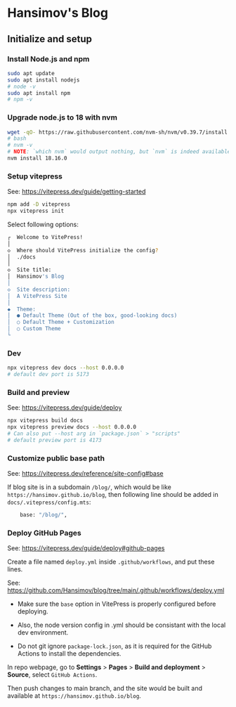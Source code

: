 # Hansimov's Blog

## Initialize and setup

### Install Node.js and npm
```bash
sudo apt update
sudo apt install nodejs
# node -v
sudo apt install npm
# npm -v
```


### Upgrade node.js to 18 with nvm
```sh
wget -qO- https://raw.githubusercontent.com/nvm-sh/nvm/v0.39.7/install.sh | bash
# bash
# nvm -v
# NOTE: `which nvm` would output nothing, but `nvm` is indeed available in the current shell
nvm install 18.16.0
```

### Setup vitepress
See: https://vitepress.dev/guide/getting-started

```sh
npm add -D vitepress
npx vitepress init
```

Select following options:

```sh
┌  Welcome to VitePress!
│
◇  Where should VitePress initialize the config?
│  ./docs
│
◇  Site title:
│  Hansimov's Blog
│
◇  Site description:
│  A VitePress Site
│
◆  Theme:
│  ● Default Theme (Out of the box, good-looking docs)
│  ○ Default Theme + Customization
│  ○ Custom Theme
└
```

### Dev
```sh
npx vitepress dev docs --host 0.0.0.0
# default dev port is 5173
```

### Build and preview

See: https://vitepress.dev/guide/deploy

```sh
npx vitepress build docs
npx vitepress preview docs --host 0.0.0.0
# Can also put --host arg in `package.json` > "scripts"
# default preview port is 4173
```

### Customize public base path

See: https://vitepress.dev/reference/site-config#base

If blog site is in a subdomain `/blog/`, which would be like `https://hansimov.github.io/blog`, then following line should be added in `docs/.vitepress/config.mts`:

```sh
    base: "/blog/",
```

### Deploy GitHub Pages

See: https://vitepress.dev/guide/deploy#github-pages

Create a file named `deploy.yml` inside `.github/workflows`, and put these lines.

See: https://github.com/Hansimov/blog/tree/main/.github/workflows/deploy.yml

- Make sure the `base` option in VitePress is properly configured before deploying.

- Also, the node version config in .yml should be consistant with the local dev environment.

- Do not git ignore `package-lock.json`, as it is required for the GitHub Actions to install the dependencies.

In repo webpage, go to **Settings** > **Pages** > **Build and deployment** > **Source**, select `GitHub Actions`.

Then push changes to main branch, and the site would be built and available at `https://hansimov.github.io/blog`.